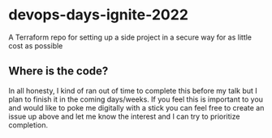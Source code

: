# devops-days-ignite-2022
A Terraform repo for setting up a side project in a secure way for as little cost as possible

## Where is the code?
In all honesty, I kind of ran out of time to complete this before my talk but I plan to finish it in the coming days/weeks. If you feel this is important to you and would like to poke me digitally with a stick you can feel free to create an issue up above and let me know the interest and I can try to prioritize completion.
